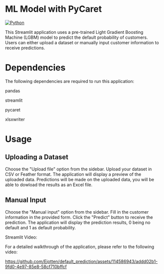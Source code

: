 # ML Model with PyCaret
[![Python](https://img.shields.io/badge/python-3.x-blue.svg)](https://www.python.org/)

This Streamlit application uses a pre-trained Light Gradient Boosting Machine (LGBM) model to predict the default probability of customers. Users can either upload a dataset or manually input customer information to receive predictions.

# Dependencies
The following dependencies are required to run this application:

pandas

streamlit

pycaret

xlsxwriter

# Usage
## Uploading a Dataset
Choose the "Upload file" option from the sidebar.
Upload your dataset in CSV or Feather format.
The application will display a preview of the uploaded data.
Predictions will be made on the uploaded data, you will be able to dowload the results as an Excel file.
## Manual Input
Choose the "Manual input" option from the sidebar.
Fill in the customer information in the provided form.
Click the "Predict" button to receive the prediction.
The application will display the prediction results, 0 being no default and 1 as default probability.

Streamlit Video:

For a detailed walkthrough of the application, please refer to the following video:


https://github.com/Ejotten/default_prediction/assets/114586943/addd02b1-9fd0-4e97-85e8-58cf710bffcf


